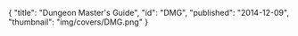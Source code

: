 {
  "title": "Dungeon Master's Guide",
  "id": "DMG",
  "published": "2014-12-09",
  "thumbnail": "img/covers/DMG.png"
}